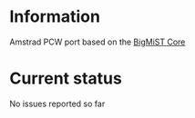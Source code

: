 # Information
Amstrad PCW port based on the [BigMiST Core](https://github.com/BigMist/Amstrad_PCW)
# Current status
No issues reported so far


